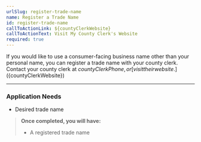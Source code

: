 ```yaml
---
urlSlug: register-trade-name
name: Register a Trade Name
id: register-trade-name
callToActionLink: ${countyClerkWebsite}
callToActionText: Visit My County Clerk's Website
required: true
---
```

If you would like to use a consumer-facing business name other than your personal name, you can register a trade name with your county clerk. Contact your county clerk at ${countyClerkPhone}, or [visit their website.](${countyClerkWebsite})

---
### Application Needs

- Desired trade name

>**Once completed, you will have:**
>
>- A registered trade name
